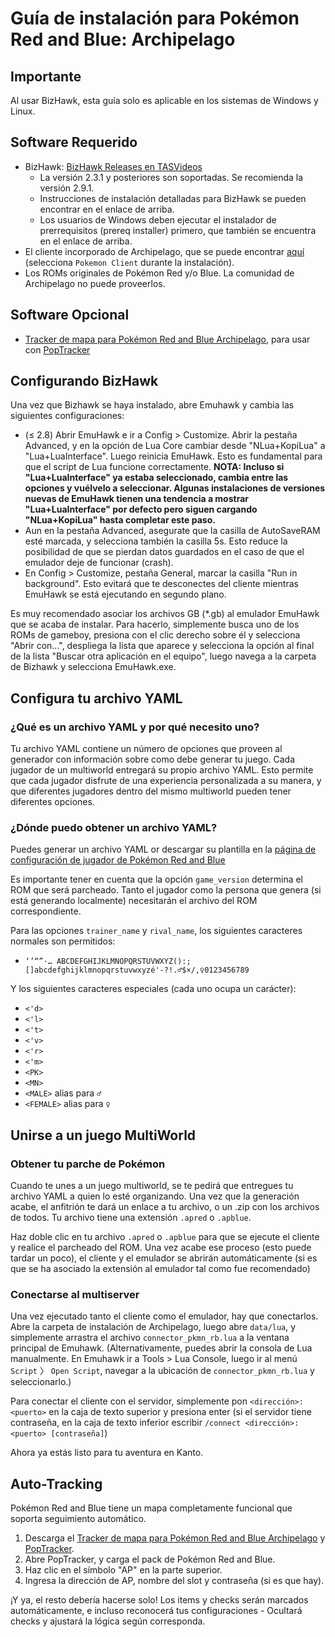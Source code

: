 # Guía de instalación para Pokémon Red and Blue: Archipelago

## Importante

Al usar BizHawk, esta guía solo es aplicable en los sistemas de Windows y Linux.

## Software Requerido

- BizHawk: [BizHawk Releases en TASVideos](https://tasvideos.org/BizHawk/ReleaseHistory)
  - La versión 2.3.1 y posteriores son soportadas. Se recomienda la versión 2.9.1.
  - Instrucciones de instalación detalladas para BizHawk se pueden encontrar en el enlace de arriba.
  - Los usuarios de Windows deben ejecutar el instalador de prerrequisitos (prereq installer) primero, que también se 
    encuentra en el enlace de arriba.
- El cliente incorporado de Archipelago, que se puede encontrar [aquí](https://github.com/ArchipelagoMW/Archipelago/releases)
  (selecciona `Pokemon Client` durante la instalación).
- Los ROMs originales de Pokémon Red y/o Blue. La comunidad de Archipelago no puede proveerlos.

## Software Opcional

- [Tracker de mapa para Pokémon Red and Blue Archipelago](https://github.com/coveleski/rb_tracker/releases/latest), para usar con [PopTracker](https://github.com/black-sliver/PopTracker/releases)


## Configurando BizHawk

Una vez que Bizhawk se haya instalado, abre Emuhawk y cambia las siguientes configuraciones:

- (≤ 2.8) Abrir EmuHawk e ir a Config > Customize. Abrir la pestaña Advanced, y en la opción de Lua Core cambiar desde
  "NLua+KopiLua" a "Lua+LuaInterface". Luego reinicia EmuHawk. Esto es fundamental para que el script de Lua funcione
  correctamente.
  **NOTA: Incluso si "Lua+LuaInterface" ya estaba seleccionado, cambia entre las opciones y vuélvelo a seleccionar.
  Algunas instalaciones de versiones nuevas de EmuHawk tienen una tendencia a mostrar "Lua+LuaInterface" por defecto
  pero siguen cargando "NLua+KopiLua" hasta completar este paso.**
- Aun en la pestaña Advanced, asegurate que la casilla de AutoSaveRAM esté marcada, y selecciona también la casilla 5s.
  Esto reduce la posibilidad de que se pierdan datos guardados en el caso de que el emulador deje de funcionar (crash).
- En Config > Customize, pestaña General, marcar la casilla "Run in background". Esto evitará que te desconectes del
  cliente mientras EmuHawk se está ejecutando en segundo plano.

Es muy recomendado asociar los archivos GB (\*.gb) al emulador EmuHawk que se acaba de instalar.
Para hacerlo, simplemente busca uno de los ROMs de gameboy, presiona con el clic derecho sobre él y selecciona
"Abrir con...", despliega la lista que aparece y selecciona la opción al final de la lista "Buscar otra aplicación en
el equipo", luego navega a la carpeta de Bizhawk y selecciona EmuHawk.exe.

## Configura tu archivo YAML

### ¿Qué es un archivo YAML y por qué necesito uno?

Tu archivo YAML contiene un número de opciones que proveen al generador con información sobre como debe generar tu
juego. Cada jugador de un multiworld entregará su propio archivo YAML. Esto permite que cada jugador disfrute de una
experiencia personalizada a su manera, y que diferentes jugadores dentro del mismo multiworld pueden tener diferentes
opciones.

### ¿Dónde puedo obtener un archivo YAML?

Puedes generar un archivo YAML or descargar su plantilla en la [página de configuración de jugador de Pokémon Red and Blue](/games/Pokemon%20Red%20and%20Blue/player-options)

Es importante tener en cuenta que la opción `game_version` determina el ROM que será parcheado.
Tanto el jugador como la persona que genera (si está generando localmente) necesitarán el archivo del ROM
correspondiente.

Para las opciones `trainer_name` y `rival_name`, los siguientes caracteres normales son permitidos:

* `‘’“”·… ABCDEFGHIJKLMNOPQRSTUVWXYZ():;[]abcdefghijklmnopqrstuvwxyzé'-?!.♂$×/,♀0123456789`

Y los siguientes caracteres especiales (cada uno ocupa un carácter):
* `<'d>`
* `<'l>`
* `<'t>`
* `<'v>`
* `<'r>`
* `<'m>`
* `<PK>`
* `<MN>`
* `<MALE>` alias para `♂`
* `<FEMALE>` alias para `♀`

## Unirse a un juego MultiWorld

### Obtener tu parche de Pokémon

Cuando te unes a un juego multiworld, se te pedirá que entregues tu archivo YAML a quien lo esté organizando.
Una vez que la generación acabe, el anfitrión te dará un enlace a tu archivo, o un .zip con los archivos de
todos. Tu archivo tiene una extensión `.apred` o `.apblue`.

Haz doble clic en tu archivo `.apred` o `.apblue` para que se ejecute el cliente y realice el parcheado del ROM.
Una vez acabe ese proceso (esto puede tardar un poco), el cliente y el emulador se abrirán automáticamente (si es que se
ha asociado la extensión al emulador tal como fue recomendado)

### Conectarse al multiserver

Una vez ejecutado tanto el cliente como el emulador, hay que conectarlos. Abre la carpeta de instalación de Archipelago,
luego abre `data/lua`, y simplemente arrastra el archivo `connector_pkmn_rb.lua` a la ventana principal de Emuhawk.
(Alternativamente, puedes abrir la consola de Lua manualmente. En Emuhawk ir a Tools > Lua Console, luego ir al menú
`Script` 〉 `Open Script`, navegar a la ubicación de `connector_pkmn_rb.lua` y seleccionarlo.)

Para conectar el cliente con el servidor, simplemente pon `<dirección>:<puerto>` en la caja de texto superior y presiona
enter (si el servidor tiene contraseña, en la caja de texto inferior escribir `/connect <dirección>:<puerto> [contraseña]`)

Ahora ya estás listo para tu aventura en Kanto.

## Auto-Tracking

Pokémon Red and Blue tiene un mapa completamente funcional que soporta seguimiento automático. 

1. Descarga el [Tracker de mapa para Pokémon Red and Blue Archipelago](https://github.com/coveleski/rb_tracker/releases/latest) y [PopTracker](https://github.com/black-sliver/PopTracker/releases). 
2. Abre PopTracker, y carga el pack de Pokémon Red and Blue.
3. Haz clic en el símbolo "AP" en la parte superior.
4. Ingresa la dirección de AP, nombre del slot y contraseña (si es que hay).

¡Y ya, el resto debería hacerse solo! Los items y checks serán marcados automáticamente, e incluso reconocerá tus
configuraciones - Ocultará checks y ajustará la lógica según corresponda.
